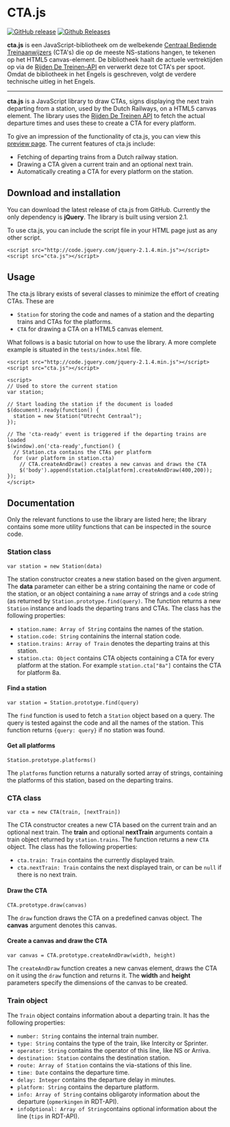 # CTA.js

[![GitHub release](https://img.shields.io/github/release/dengsn/cta.js.svg)](https://github.com/dengsn/cta.js/releases) [![Github Releases](https://img.shields.io/github/downloads/dengsn/cta.js/latest/total.svg)](https://github.com/dengsn/cta.js/releases)

**cta.js** is een JavaScript-bibliotheek om de welbekende [Centraal Bediende Treinaanwijzers](https://nl.wikipedia.org/wiki/Centraal_bediende_treinaanwijzers_in_Nederland) (CTA's) die op de meeste NS-stations hangen, te tekenen op het HTML5 canvas-element. De bibliotheek haalt de actuele vertrektijden op via de [Rijden De Treinen-API](https://github.com/geertw/rdt-infoplus-dvs) en verwerkt deze tot CTA's per spoot. Omdat de bibliotheek in het Engels is geschreven, volgt de verdere technische uitleg in het Engels.

---

**cta.js** is a JavaScript library to draw CTAs, signs displaying the next train departing from a station, used by the Dutch Railways, on a HTML5 canvas element. The library uses the [Rijden De Treinen API](https://github.com/geertw/rdt-infoplus-dvs) to fetch the actual departure times and uses these to create a CTA for every platform.

To give an impression of the functionality of cta.js, you can view this [preview page](https://dl.dropboxusercontent.com/u/12669217/cta.js/preview.html#rtd). The current features of cta.js include:

 - Fetching of departing trains from a Dutch railway station.
 - Drawing a CTA given a current train and an optional next train.
 - Automatically creating a CTA for every platform on the station.

## Download and installation

You can download the latest release of cta.js from GitHub. Currently the only dependency is **jQuery**. The library is built using version 2.1.

To use cta.js, you can include the script file in your HTML page just as any other script.

    <script src="http://code.jquery.com/jquery-2.1.4.min.js"></script>
    <script src="cta.js"></script>

## Usage

The cta.js library exists of several classes to minimize the effort of creating CTAs. These are

- `Station` for storing the code and names of a station and the departing trains and CTAs for the platforms.
- `CTA` for drawing a CTA on a HTML5 canvas element.

What follows is a basic tutorial on how to use the library. A more complete example is situated in the `tests/index.html` file.

    <script src="http://code.jquery.com/jquery-2.1.4.min.js"></script>
    <script src="cta.js"></script>
    
    <script>
    // Used to store the current station
    var station;

    // Start loading the station if the document is loaded
    $(document).ready(function() {
      station = new Station("Utrecht Centraal");
    });

    // The 'cta-ready' event is triggered if the departing trains are loaded
    $(window).on('cta-ready',function() {
      // Station.cta contains the CTAs per platform
      for (var platform in station.cta)
        // CTA.createAndDraw() creates a new canvas and draws the CTA
        $('body').append(station.cta[platform].createAndDraw(400,200));
    });
    </script>

## Documentation

Only the relevant functions to use the library are listed here; the library contains some more utility functions that can be inspected in the source code.

### Station class

    var station = new Station(data)

The station constructor creates a new station based on the given argument. The **data** parameter can either be a string containing the name or code of the station, or an object containing a `name` array of strings and a `code` string (as returned by `Station.prototype.find(query)`. The function returns a new `Station` instance and loads the departing trans and CTAs. The class has the following properties:

- `station.name: Array of String` contains the names of the station.
- `station.code: String`  containins the internal station code.
- `station.trains: Array of Train` denotes the departing trains at this station.
- `station.cta: Object` contains CTA objects containing a CTA for every platform at the station. For example `station.cta["8a"]` contains the CTA for platform 8a.

#### Find a station

    var station = Station.prototype.find(query)

The `find` function is used to fetch a `Station` object based on a query. The query is tested against the code and all the names of the station. This function returns `{query: query}` if no station was found.

#### Get all platforms

    Station.prototype.platforms()

The `platforms` function returns a naturally sorted array of strings, containing the platforms of this station, based on the departing trains.

### CTA class

    var cta = new CTA(train, [nextTrain])

The CTA constructor creates a new CTA based on the current train and an optional next train. The **train** and optional **nextTrain** arguments contain a train object returned by `station.trains`. The function returns a new `CTA` object. The class has the following properties:

- `cta.train: Train` contains the currently displayed train.
- `cta.nextTrain: Train` contains the next displayed train, or can be `null` if there is no next train.


#### Draw the CTA

    CTA.prototype.draw(canvas)

The `draw` function draws the CTA on a predefined canvas object. The **canvas** argument denotes this canvas.

#### Create a canvas and draw the CTA

    var canvas = CTA.prototype.createAndDraw(width, height)

The `createAndDraw` function creates a new canvas element, draws the CTA on it using the `draw` function and returns it. The **width** and **height** parameters specify the dimensions of the canvas to be created.
    
### Train object

The `Train` object contains information about a departing train. It has the following properties:

 - `number: String` contains the internal train number.
 - `type: String` contains the type of the train, like Intercity or Sprinter.
 - `operator: String` contains the operator of this line, like NS or Arriva.
 - `destination: Station` contains the destination station.
 - `route: Array of Station` contains the via-stations of this line.
 - `time: Date` contains the departure time.
 - `delay: Integer` contains the departure delay in minutes.
 - `platform: String` contains the departure platform.
 - `info: Array of String` contains obligaroty information about the departure (`opmerkingen` in RDT-API).
 - `infoOptional: Array of String`contains optional information about the line (`tips` in RDT-API).
